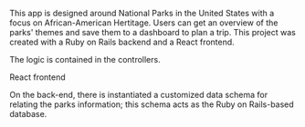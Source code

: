 This app is designed around National Parks in the United States with a focus on African-American Hertitage. Users can get an overview of the parks' themes and save them to a dashboard to plan a trip. This project was created with a Ruby on Rails backend and a React frontend.

The logic is contained in the controllers.

React frontend

On the back-end, there is instantiated a customized data schema for relating the parks information; this schema acts as the Ruby on Rails-based database.